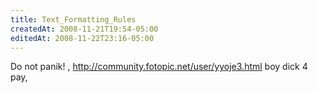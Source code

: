 ```yaml
---
title: Text_Formatting_Rules
createdAt: 2008-11-21T19:54-05:00
editedAt: 2008-11-22T23:16-05:00
---
```


Do not panik! , http://community.fotopic.net/user/yyoje3.html boy dick 4 pay, 

